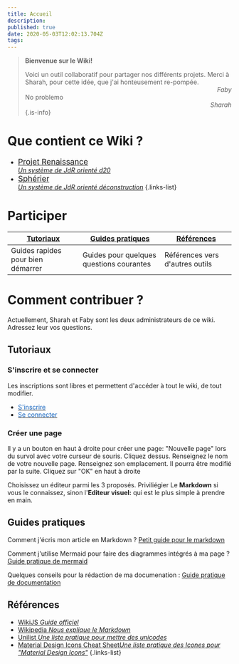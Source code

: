 ```yaml
---
title: Accueil
description: 
published: true
date: 2020-05-03T12:02:13.704Z
tags: 
---
```


> **Bienvenue sur le Wiki!**
>
> Voici un outil collaboratif pour partager nos différents projets.
> Merci à Sharah, pour cette idée, que j'ai honteusement re-pompée. 
> <span style="text-align:right;display:block">_Faby_</span>
No problemo
> <span style="text-align:right;display:block">_Sharah_</span>
{.is-info}


# Que contient ce Wiki ?
- [<span style="font-size:1.25em"><span class="mdi mdi-infinity"></span> Projet Renaissance</span> <br> *Un système de JdR orienté d20*](/projet-renaissance)
- [<span style="font-size:1.25em"><span class="mdi mdi-hexagon-multiple-outline"></span> Sphérier</span>  <br> *Un système de JdR orienté déconstruction*](/sphérier)
{.links-list}


# Participer

| [Tutoriaux](#get-started) |[Guides pratiques](#howto) |[Références](#references) |
|-|-|-|
|Guides rapides pour bien démarrer|Guides pour quelques questions courantes|Références vers d'autres outils|

# Comment contribuer ?
Actuellement, Sharah et Faby sont les deux administrateurs de ce wiki. Adressez leur vos questions.

<a id="get-started"></a>
## Tutoriaux

### S'inscrire et se connecter
Les inscriptions sont libres et permettent d'accéder à tout le wiki, de tout modifier.

- [<span style="color:#1565c0;text-decoration-color:#1565c0">S'inscrire</span>](http://de-dale.hd.free.fr/register)
- [<span style="color:#1565c0;text-decoration-color:#1565c0">Se connecter</span>](http://de-dale.hd.free.fr/login)

### Créer une page 

Il y a un bouton en haut à droite pour créer une page: "Nouvelle page" lors du survol avec votre curseur de souris. Cliquez dessus.
Renseignez le nom de votre nouvelle page.
Renseignez son emplacement. Il pourra être modifié par la suite.
Cliquez sur "OK" en haut à droite

Choisissez un éditeur parmi les 3 proposés. Priviliégier Le **Markdown** si vous le connaissez, sinon l'**Editeur visuel:** qui est le plus simple à prendre en main.
 
 <a id="howto"></a>
 ## Guides pratiques
 
Comment j'écris mon article en Markdown ? [Petit guide pour le markdown](/home/howto/markdown)

Comment j'utilise Mermaid pour faire des diagrammes intégrés à ma page ? [Guide pratique de mermaid](/home/howto/mermaid)
 
Quelques conseils pour la rédaction de ma documenation : [Guide pratique de documentation](/home/howto/documentation-guidelines)
 
 <a id="references"></a>
 ## Références
 
 - [WikiJS *Guide officiel*](https://docs.requarks.io/guide/intro)
 - [Wikipedia *Nous explique le Markdown*](https://fr.wikipedia.org/wiki/Markdown) 
 - [Unilist *Une liste pratique pour mettre des unicodes*](https://unilist.raphaelbastide.com)
- [Material Design Icons Cheat Sheet*Une liste pratique des Icones pour "Material Design Icons"*](https://cdn.materialdesignicons.com/5.0.45/)
{.links-list}